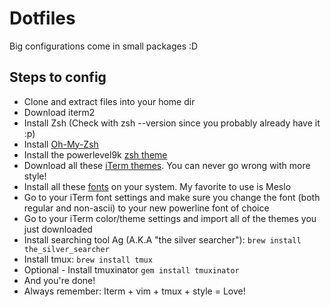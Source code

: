 # Dotfiles
Big configurations come in small packages :D

## Steps to config
* Clone and extract files into your home dir
* Download iterm2
* Install Zsh (Check with zsh --version since you probably already have it :p)
* Install [Oh-My-Zsh](https://github.com/robbyrussell/oh-my-zsh)
* Install the powerlevel9k [zsh theme](https://github.com/bhilburn/powerlevel9k)
* Download all these [iTerm themes](https://github.com/mbadolato/iTerm2-Color-Schemes). You can never go wrong with more style!
* Install all these [fonts](https://github.com/powerline/fonts) on your system. My favorite to use is Meslo
* Go to your iTerm font settings and make sure you change the font (both regular and non-ascii) to your new powerline font of choice
* Go to your iTerm color/theme settings and import all of the themes you just downloaded
* Install searching tool Ag (A.K.A "the silver searcher"): `brew install the_silver_searcher`
* Install tmux: `brew install tmux`
* Optional - Install tmuxinator `gem install tmuxinator`
* And you're done!
* Always remember: Iterm + vim + tmux + style = Love!
